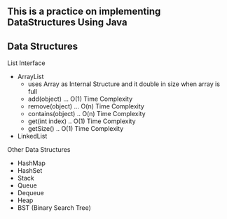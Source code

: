 ## This is a practice on implementing DataStructures Using Java

##     Data Structures
List Interface
- ArrayList
  - uses Array as Internal Structure and it double in size when array is full
  - add(object) ... O(1) Time Complexity 
  - remove(object) ... O(n) Time Complexity  
  - contains(object) .. O(n) Time Complexity
  - get(int index) .. O(1) Time Complexity
  - getSize() .. O(1) Time Complexity  
- LinkedList

Other Data Structures  
- HashMap
- HashSet
- Stack
- Queue
- Dequeue
- Heap
- BST (Binary Search Tree)